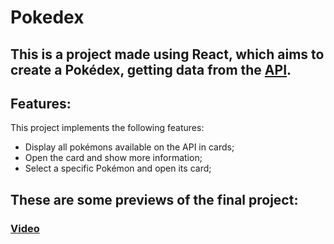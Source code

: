 # Pokedex

## This is a project made using React, which aims to create a Pokédex, getting data from the [API](https://documenter.getpostman.com/view/10670805/SzS2xToN).

## Features:
This project implements the following features:
- Display all pokémons available on the API in cards;
- Open the card and show more information;
- Select a specific Pokémon and open its card;

## These are some previews of the final project:

### [Video](https://www.linkedin.com/embed/feed/update/urn:li:ugcPost:6962792059661377536)
